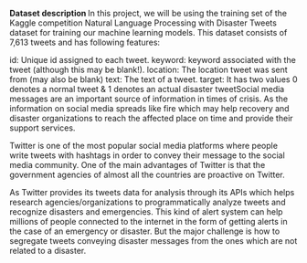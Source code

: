 <b> Dataset description </b>
In this project, we will be using the training set of the Kaggle competition Natural Language Processing with Disaster Tweets dataset for training our machine learning models. This dataset consists of 7,613 tweets and has following features:

id: Unique id assigned to each tweet.
keyword: keyword associated with the tweet (although this may be blank!).
location: The location tweet was sent from (may also be blank)
text: The text of a tweet.
target: It has two values 0 denotes a normal tweet & 1 denotes an actual disaster tweetSocial media messages are an important source of information in times of crisis. As the information on social media spreads like fire which may help recovery and disaster organizations to reach the affected place on time and provide their support services.

Twitter is one of the most popular social media platforms where people write tweets with hashtags in order to convey their message to the social media community. One of the main advantages of Twitter is that the government agencies of almost all the countries are proactive on Twitter.

As Twitter provides its tweets data for analysis through its APIs which helps research agencies/organizations to programmatically analyze tweets and recognize disasters and emergencies. This kind of alert system can help millions of people connected to the internet in the form of getting alerts in the case of an emergency or disaster. But the major challenge is how to segregate tweets conveying disaster messages from the ones which are not related to a disaster.
